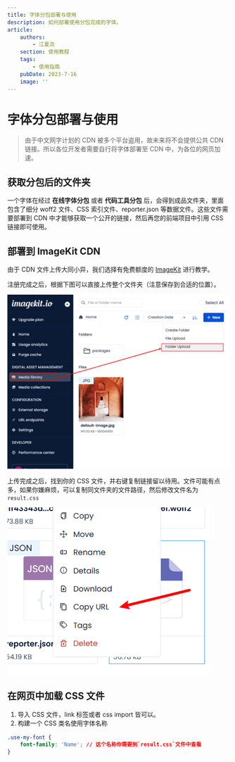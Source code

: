 ```yaml
---
title: 字体分包部署与使用
description: 如何部署使用分包完成的字体。
article:
    authors:
        - 江夏尧
    section: 使用教程
    tags:
        - 使用指南
    pubDate: 2023-7-16
    image: ''
---
```


# 字体分包部署与使用

> 由于中文网字计划的 CDN 被多个平台盗用，故未来将不会提供公共 CDN 链接。所以各位开发者需要自行将字体部署至 CDN 中，为各位的网页加速。

## 获取分包后的文件夹

一个字体在经过 **在线字体分包** 或者 **代码工具分包** 后，会得到成品文件夹，里面包含了细分 woff2 文件、CSS 索引文件、reporter.json 等数据文件。这些文件需要部署到 CDN 中才能够获取一个公开的链接，然后再您的前端项目中引用 CSS 链接即可使用。

## 部署到 ImageKit CDN

由于 CDN 文件上传大同小异，我们选择有免费额度的 [ImageKit](https://imagekit.io/) 进行教学。

注册完成之后，根据下图可以直接上传整个文件夹（注意保存到合适的位置）。

![image_folder_upload_guide](/assets/image_folder_upload_guide.png)

上传完成之后，找到你的 CSS 文件，并右键复制链接留以待用。文件可能有点多，如果你嫌麻烦，可以复制同文件夹的文件路径，然后修改文件名为 `result.css`

![how_to_get_image_url](/assets/how_to_get_image_url.png)

## 在网页中加载 CSS 文件

1. 导入 CSS 文件，link 标签或者 css import 皆可以。
2. 构建一个 CSS 类名使用字体名称

```css
.use-my-font {
    font-family: 'Name'; // 这个名称你需要到`result.css`文件中查看
}
```
